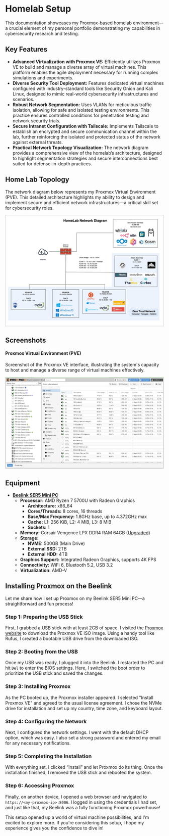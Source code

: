 # Homelab Setup

This documentation showcases my Proxmox-based homelab environment—a crucial element of my personal portfolio demonstrating my capabilities in cybersecurity research and testing.


## Key Features
- **Advanced Virtualization with Proxmox VE:** Efficiently utilizes Proxmox VE to build and manage a diverse array of virtual machines. This platform enables the agile deployment necessary for running complex simulations and experiments.
- **Diverse Security Tool Deployment:** Features dedicated virtual machines configured with industry-standard tools like Security Onion and Kali Linux, designed to mimic real-world cybersecurity infrastructures and scenarios.
- **Robust Network Segmentation:** Uses VLANs for meticulous traffic isolation, allowing for safe and isolated testing environments. This practice ensures controlled conditions for penetration testing and network security trials.
- **Secure Intranet Configuration with Tailscale:** Implements Tailscale to establish an encrypted and secure communication channel within the lab, further reinforcing the isolated and protected status of the network against external threats.
- **Practical Network Topology Visualization:** The network diagram provides a comprehensive view of the homelab’s architecture, designed to highlight segmentation strategies and secure interconnections best suited for defense-in-depth practices.

## Home Lab Topology

The network diagram below represents my Proxmox Virtual Environment (PVE). This detailed architecture highlights my ability to design and implement secure and efficient network infrastructures—a critical skill set for cybersecurity roles.


![Home Lab Network Diagram](https://raw.githubusercontent.com/Pharns/Pharns/main/homelab-setup/screenshots/CNN%20Network%20Diagram-Github.jpg)

## Screenshots
#### Proxmox Virtual Environment (PVE)
Screenshot of the Proxmox VE interface, illustrating the system's capacity to host and manage a diverse range of virtual machines effectively.


![Proxmox Environment](https://raw.githubusercontent.com/Pharns/Pharns/main/homelab-setup/screenshots/Proxmox-Environment.png)

## Equipment
- [**Beelink SER5 Mini PC**](https://amzn.to/42DGjVC)
  - **Processor:** AMD Ryzen 7 5700U with Radeon Graphics
    - **Architecture:** x86_64
    - **Cores/Threads:** 8 cores, 16 threads
    - **Base/Max Frequency:** 1.8GHz base, up to 4.372GHz max
    - **Cache:** L1: 256 KiB, L2: 4 MiB, L3: 8 MiB
    - **Sockets:** 1
  - **Memory:** Corsair Vengence LPX DDR4 RAM 64GB ([Upgraded](https://amzn.to/3Q0ZPEc))
  - **Storage:**
    - **NVME:** 500GB (Main Drive)
    - **External SSD:** 2TB
    - **External HDD:** 4TB
  - **Graphics Support:** Integrated Radeon Graphics, supports 4K FPS
  - **Connectivity:** WiFi 6, Bluetooth 5.2, USB 3.2
  - **Virtualization:** AMD-V
 
## Installing Proxmox on the Beelink

Let me share how I set up Proxmox on my Beelink SER5 Mini PC—a straightforward and fun process!

### Step 1: Preparing the USB Stick
First, I grabbed a USB stick with at least 2GB of space. I visited the [Proxmox website](https://www.proxmox.com/en/downloads) to download the Proxmox VE ISO image. Using a handy tool like Rufus, I created a bootable USB drive from the downloaded ISO.

### Step 2: Booting from the USB
Once my USB was ready, I plugged it into the Beelink. I restarted the PC and hit `Del` to enter the BIOS settings. Here, I switched the boot order to prioritize the USB stick and saved the changes.

### Step 3: Installing Proxmox
As the PC booted up, the Proxmox installer appeared. I selected "Install Proxmox VE" and agreed to the usual license agreement. I chose the NVMe drive for installation and set up my country, time zone, and keyboard layout.

### Step 4: Configuring the Network
Next, I configured the network settings. I went with the default DHCP option, which was easy. I also set a strong password and entered my email for any necessary notifications.

### Step 5: Completing the Installation
With everything set, I clicked “Install” and let Proxmox do its thing. Once the installation finished, I removed the USB stick and rebooted the system.

### Step 6: Accessing Proxmox
Finally, on another device, I opened a web browser and navigated to `https://<my-proxmox-ip>:8006`. I logged in using the credentials I had set, and just like that, my Beelink was a fully functioning Proxmox powerhouse!

This setup opened up a world of virtual machine possibilities, and I'm excited to explore more. If you're considering this setup, I hope my experience gives you the confidence to dive in!
